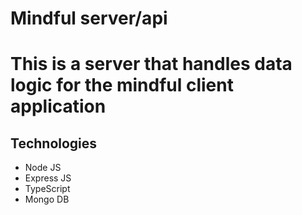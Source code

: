 # Mindful server/api
# This is a server that handles data logic for the mindful client application

## Technologies
   * Node JS
   * Express JS
   * TypeScript
   * Mongo DB
